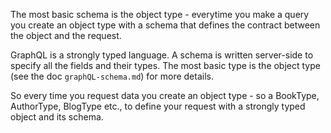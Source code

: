 The most basic schema is the object type - everytime you make a query you create an object type with a schema that defines the contract between the object and the request.

GraphQL is a strongly typed language. A schema is written server-side to specify all the fields and their types. The most basic type is the object type (see the doc `graphQL-schema.md`) for more details.

So every time you request data you create an object type - so a BookType, AuthorType, BlogType etc., to define your request with a strongly typed object and its schema.